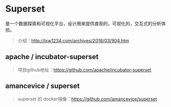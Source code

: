 # Superset
是一个数据探索和可视化平台，设计用来提供直观的，可视化的，交互式的分析体验。

> 介绍：http://lxw1234.com/archives/2018/03/904.htm

## apache / incubator-superset

> 项目github地址：https://github.com/apache/incubator-superset


## amancevice / superset
> superset 的 docker镜像：https://github.com/amancevice/superset

